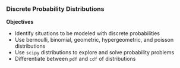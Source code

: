 ### Discrete Probability Distributions

**Objectives**

- Identify situations to be modeled with discrete probabilities
- Use bernoulli, binomial, geometric, hypergeometric, and poisson distributions
- Use `scipy` distributions to explore and solve probability problems
- Differentiate between `pdf` and `cdf` of distributions